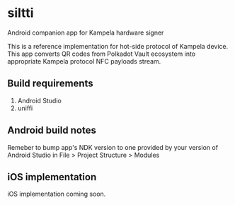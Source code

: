 # siltti

Android companion app for Kampela hardware signer

This is a reference implementation for hot-side protocol of Kampela device. This app converts QR codes from Polkadot Vault ecosystem into appropriate Kampela protocol NFC payloads stream.

## Build requirements

1. Android Studio
2. uniffi

## Android build notes

Remeber to bump app's NDK version to one provided by your version of Android Studio in File > Project Structure > Modules

## iOS implementation

iOS implementation coming soon.
